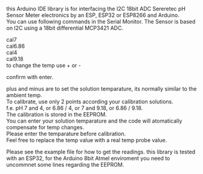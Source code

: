 this Arduino IDE library is for interfacing the I2C 18bit ADC Sereretec pH Sensor Meter electronics by an ESP, ESP32 or ESP8266 and Arduino.   
You can use following commands in the Serial Monitor.
The Sensor is based on I2C using a 18bit differential MCP3421 ADC.

cal7  
cal6.86   
cal4  
cal9.18   
to change the temp use + or -

confirm with enter.

plus and minus are to set the solution temparature, 
its normally similar to the ambient temp.   
To calibrate, use only 2 points according your calibration solutions.   
f.e. pH 7 and 4, or 6.86 / 4, or 7 and 9.18, or 6.86 / 9.18.  
The calibration is stored in the EEPROM.  
You can enter your solution temparature and the code will atomatically compensate for temp changes.  
Please enter the temparature before calibration.    
Feel free to replace the temp value with a real temp probe value. 

Please see the example file for how to get the readings.
this library is tested with an ESP32, for the Arduino 8bit Atmel enviroment you need to uncommnet some lines regarding the EEPROM.

